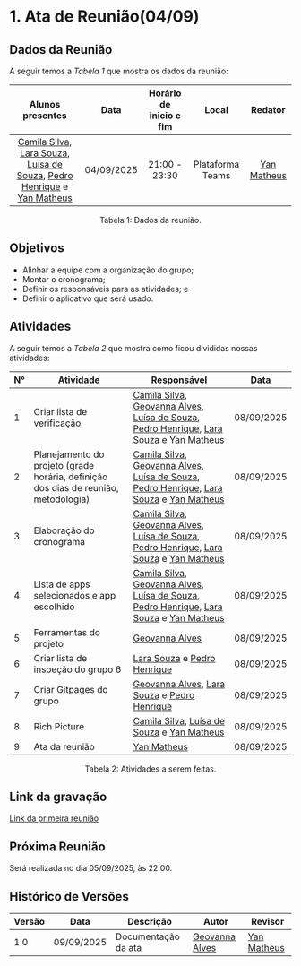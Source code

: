 # 1. Ata de Reunião(04/09)

## Dados da Reunião

A seguir temos a <i>Tabela 1</i> que mostra os dados da reunião:

|                                     Alunos presentes                                     |    Data    | Horário de inicio e fim |      Local       | Redator |
| :--------------------------------------------------------------------------------------: | :--------: | :---------------------: | :--------------: | :--------------: |
| [Camila Silva](https://github.com/CamilaSilvaC), [Lara Souza](https://github.com/mel14-hub), [Luísa de Souza](https://github.com/luisa12ll), [Pedro Henrique](https://github.com/pedrohpsantos) e [Yan Matheus](https://github.com/Yanmatheus0812) | 04/09/2025 | 21:00 - 23:30 | Plataforma Teams | [Yan Matheus](https://github.com/Yanmatheus0812) |
<figcaption align="center">Tabela 1: Dados da reunião.</figcaption>

## Objetivos

- Alinhar a equipe com a organização do grupo;
- Montar o cronograma;
- Definir os responsáveis para as atividades; e
- Definir o aplicativo que será usado.

## Atividades

A seguir temos a <i>Tabela 2</i> que mostra como ficou divididas nossas atividades:

| N°| Atividade | Responsável | Data |
| ---- | ---- | ---- | ---- | 
| 1 | Criar lista de verificação | [Camila Silva](https://github.com/CamilaSilvaC), [Geovanna Alves](https://github.com/GeovannaUmbelino), [Luísa de Souza](https://github.com/luisa12ll), [Pedro Henrique](https://github.com/pedrohpsantos), [Lara Souza](https://github.com/mel14-hub) e [Yan Matheus](https://github.com/Yanmatheus0812) | 08/09/2025 |
| 2 | Planejamento do projeto (grade horária, definição dos dias de reunião, metodologia) | [Camila Silva](https://github.com/CamilaSilvaC), [Geovanna Alves](https://github.com/GeovannaUmbelino), [Luísa de Souza](https://github.com/luisa12ll), [Pedro Henrique](https://github.com/pedrohpsantos), [Lara Souza](https://github.com/mel14-hub) e [Yan Matheus](https://github.com/Yanmatheus0812) | 08/09/2025|
| 3 | Elaboração do cronograma | [Camila Silva](https://github.com/CamilaSilvaC), [Geovanna Alves](https://github.com/GeovannaUmbelino), [Luísa de Souza](https://github.com/luisa12ll), [Pedro Henrique](https://github.com/pedrohpsantos), [Lara Souza](https://github.com/mel14-hub) e [Yan Matheus](https://github.com/Yanmatheus0812) | 08/09/2025|
| 4 | Lista de apps selecionados e app escolhido | [Camila Silva](https://github.com/CamilaSilvaC), [Geovanna Alves](https://github.com/GeovannaUmbelino), [Luísa de Souza](https://github.com/luisa12ll), [Pedro Henrique](https://github.com/pedrohpsantos), [Lara Souza](https://github.com/mel14-hub) e [Yan Matheus](https://github.com/Yanmatheus0812) | 08/09/2025|
| 5 | Ferramentas do projeto | [Geovanna Alves](https://github.com/GeovannaUmbelino) | 08/09/2025|
| 6 | Criar lista de inspeção do grupo 6| [Lara Souza](https://github.com/mel14-hub) e [Pedro Henrique](https://github.com/pedrohpsantos)  | 08/09/2025|
| 7 | Criar Gitpages do grupo | [Geovanna Alves](https://github.com/GeovannaUmbelino), [Lara Souza](https://github.com/mel14-hub) e [Pedro Henrique](https://github.com/pedrohpsantos)| 08/09/2025|
| 8 | Rich Picture | [Camila Silva](https://github.com/CamilaSilvaC), [Luísa de Souza](https://github.com/luisa12ll) e [Yan Matheus](https://github.com/Yanmatheus0812) | 08/09/2025|
| 9 | Ata da reunião | [Yan Matheus](https://github.com/Yanmatheus0812) | 08/09/2025|
<figcaption align="center">Tabela 2: Atividades a serem feitas.</figcaption>

## Link da gravação

[Link da primeira reunião](https://www.youtube.com/watch?v=1ZlOacYxBDo&list=PLLWUvFk-8eapL5FB6mMvY3y0y_tqLEXji)

## Próxima Reunião

Será realizada no dia 05/09/2025, às 22:00.

## Histórico de Versões


| Versão | Data       | Descrição           | Autor                                   | Revisor                                      |
|--------|------------|-------------------|----------------------------------------|---------------------------------------------|
| 1.0    | 09/09/2025 | Documentação da ata | [Geovanna Alves](https://github.com/GeovannaUmbelino)  | [Yan Matheus](https://github.com/Yanmatheus0812) |

